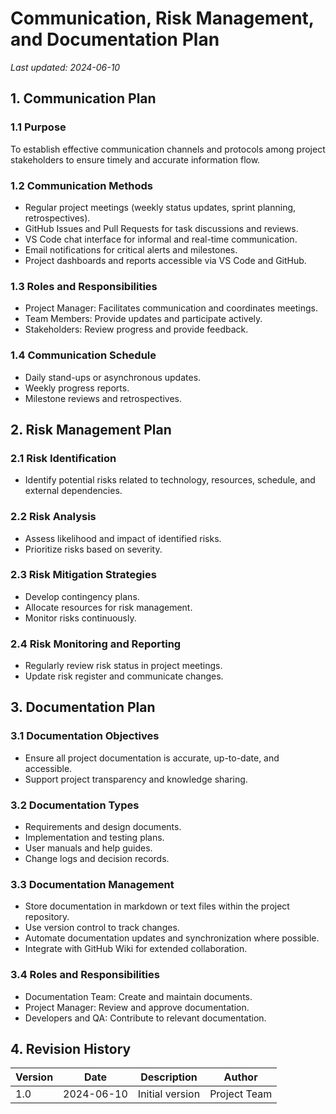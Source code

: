 # Communication, Risk Management, and Documentation Plan

*Last updated: 2024-06-10*

## 1. Communication Plan

### 1.1 Purpose
To establish effective communication channels and protocols among project stakeholders to ensure timely and accurate information flow.

### 1.2 Communication Methods
- Regular project meetings (weekly status updates, sprint planning, retrospectives).
- GitHub Issues and Pull Requests for task discussions and reviews.
- VS Code chat interface for informal and real-time communication.
- Email notifications for critical alerts and milestones.
- Project dashboards and reports accessible via VS Code and GitHub.

### 1.3 Roles and Responsibilities
- Project Manager: Facilitates communication and coordinates meetings.
- Team Members: Provide updates and participate actively.
- Stakeholders: Review progress and provide feedback.

### 1.4 Communication Schedule
- Daily stand-ups or asynchronous updates.
- Weekly progress reports.
- Milestone reviews and retrospectives.

## 2. Risk Management Plan

### 2.1 Risk Identification
- Identify potential risks related to technology, resources, schedule, and external dependencies.

### 2.2 Risk Analysis
- Assess likelihood and impact of identified risks.
- Prioritize risks based on severity.

### 2.3 Risk Mitigation Strategies
- Develop contingency plans.
- Allocate resources for risk management.
- Monitor risks continuously.

### 2.4 Risk Monitoring and Reporting
- Regularly review risk status in project meetings.
- Update risk register and communicate changes.

## 3. Documentation Plan

### 3.1 Documentation Objectives
- Ensure all project documentation is accurate, up-to-date, and accessible.
- Support project transparency and knowledge sharing.

### 3.2 Documentation Types
- Requirements and design documents.
- Implementation and testing plans.
- User manuals and help guides.
- Change logs and decision records.

### 3.3 Documentation Management
- Store documentation in markdown or text files within the project repository.
- Use version control to track changes.
- Automate documentation updates and synchronization where possible.
- Integrate with GitHub Wiki for extended collaboration.

### 3.4 Roles and Responsibilities
- Documentation Team: Create and maintain documents.
- Project Manager: Review and approve documentation.
- Developers and QA: Contribute to relevant documentation.

## 4. Revision History

| Version | Date       | Description               | Author       |
|---------|------------|---------------------------|--------------|
| 1.0     | 2024-06-10 | Initial version           | Project Team |
